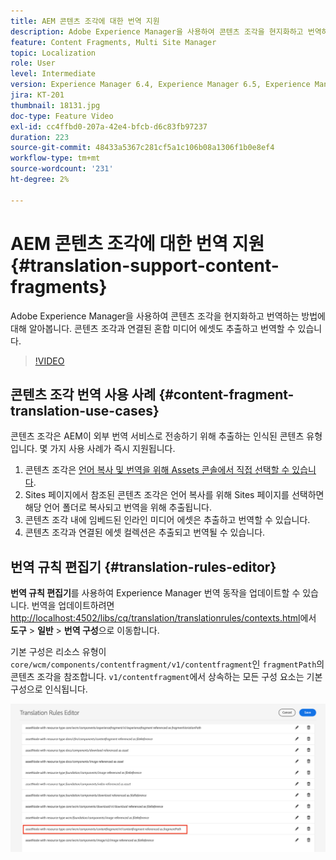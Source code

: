 ```yaml
---
title: AEM 콘텐츠 조각에 대한 번역 지원
description: Adobe Experience Manager을 사용하여 콘텐츠 조각을 현지화하고 번역하는 방법에 대해 알아봅니다. 콘텐츠 조각과 연결된 혼합 미디어 에셋도 추출하고 번역할 수 있습니다.
feature: Content Fragments, Multi Site Manager
topic: Localization
role: User
level: Intermediate
version: Experience Manager 6.4, Experience Manager 6.5, Experience Manager as a Cloud Service
jira: KT-201
thumbnail: 18131.jpg
doc-type: Feature Video
exl-id: cc4ffbd0-207a-42e4-bfcb-d6c83fb97237
duration: 223
source-git-commit: 48433a5367c281cf5a1c106b08a1306f1b0e8ef4
workflow-type: tm+mt
source-wordcount: '231'
ht-degree: 2%

---
```


# AEM 콘텐츠 조각에 대한 번역 지원 {#translation-support-content-fragments}

Adobe Experience Manager을 사용하여 콘텐츠 조각을 현지화하고 번역하는 방법에 대해 알아봅니다. 콘텐츠 조각과 연결된 혼합 미디어 에셋도 추출하고 번역할 수 있습니다.

>[!VIDEO](https://video.tv.adobe.com/v/18131?quality=12&learn=on)

## 콘텐츠 조각 번역 사용 사례 {#content-fragment-translation-use-cases}

콘텐츠 조각은 AEM이 외부 번역 서비스로 전송하기 위해 추출하는 인식된 콘텐츠 유형입니다. 몇 가지 사용 사례가 즉시 지원됩니다.

1. 콘텐츠 조각은 [언어 복사 및 번역을 위해 Assets 콘솔에서 직접 선택할 수 있습니다](https://experienceleague.adobe.com/docs/experience-manager-cloud-service/content/assets/admin/translate-assets.html?lang=ko).
2. Sites 페이지에서 참조된 콘텐츠 조각은 언어 복사를 위해 Sites 페이지를 선택하면 해당 언어 폴더로 복사되고 번역을 위해 추출됩니다.
3. 콘텐츠 조각 내에 임베드된 인라인 미디어 에셋은 추출하고 번역할 수 있습니다.
4. 콘텐츠 조각과 연결된 에셋 컬렉션은 추출되고 번역될 수 있습니다.

## 번역 규칙 편집기 {#translation-rules-editor}

**번역 규칙 편집기**&#x200B;를 사용하여 Experience Manager 번역 동작을 업데이트할 수 있습니다. 번역을 업데이트하려면 [http://localhost:4502/libs/cq/translation/translationrules/contexts.html](http://localhost:4502/libs/cq/translation/translationrules/contexts.html)에서 **도구** > **일반** > **번역 구성**&#x200B;으로 이동합니다.

기본 구성은 리소스 유형이 `core/wcm/components/contentfragment/v1/contentfragment`인 `fragmentPath`의 콘텐츠 조각을 참조합니다. `v1/contentfragment`에서 상속하는 모든 구성 요소는 기본 구성으로 인식됩니다.

![번역 규칙 편집기](assets/translation-configuration.png)
